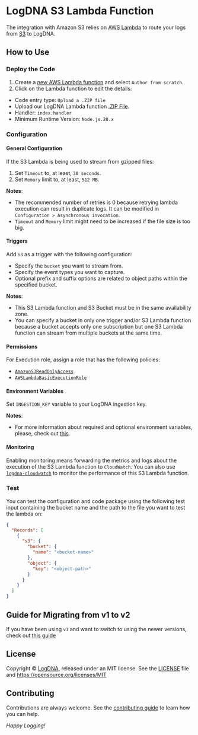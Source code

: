 # LogDNA S3 Lambda Function

The integration with Amazon S3 relies on [AWS Lambda](https://docs.aws.amazon.com/lambda/index.html) to route your logs from [S3](https://docs.aws.amazon.com/AmazonS3/latest/dev/Welcome.html) to LogDNA.

## How to Use
### Deploy the Code
1. Create a [new AWS Lambda function](https://console.aws.amazon.com/lambda/home) and select `Author from scratch`.
2. Click on the Lambda function to edit the details:
 * Code entry type: `Upload a .ZIP file`
 * Upload our LogDNA Lambda function [.ZIP File](https://github.com/logdna/logdna-s3/releases/latest/download/logdna-s3.zip).
 * Handler: `index.handler`
 * Minimum Runtime Version: `Node.js.20.x`

### Configuration
#### General Configuration
If the S3 Lambda is being used to stream from gzipped files:
1. Set `Timeout` to, at least, `30 seconds`.
2. Set `Memory` limit to, at least, `512 MB`.

**Notes**:
 * The recommended number of retries is 0 because retrying lambda execution can result in duplicate logs. It can be modified in `Configuration > Asynchronous invocation`.
 * `Timeout` and `Memory` limit might need to be increased if the file size is too big.

#### Triggers
Add `S3` as a trigger with the following configuration:
 * Specify the `bucket` you want to stream from.
 * Specify the event types you want to capture.
 * Optional prefix and suffix options are related to object paths within the specified bucket.

**Notes**:
 * This S3 Lambda function and S3 Bucket must be in the same availability zone.
 * You can specify a bucket in only one trigger and/or S3 Lambda function because a bucket accepts only one subscription but one S3 Lambda function can stream from multiple buckets at the same time.

#### Permissions
For Execution role, assign a role that has the following policies:
 * [`AmazonS3ReadOnlyAccess`](https://gist.github.com/bernadinm/6f68bfdd015b3f3e0a17b2f00c9ea3f8#file-all_aws_managed_policies-json-L4392-L4417)
 * [`AWSLambdaBasicExecutionRole`](https://gist.github.com/bernadinm/6f68bfdd015b3f3e0a17b2f00c9ea3f8#file-all_aws_managed_policies-json-L1447-L1473)

#### Environment Variables
Set `INGESTION_KEY` variable to your LogDNA ingestion key.

**Notes**:
 * For more information about required and optional environment variables, please, check out [this](./doc/env.md).

#### Monitoring
Enabling monitoring means forwarding the metrics and logs about the execution of the S3 Lambda function to `CloudWatch`. You can also use [`logdna-cloudwatch`](github.com/logdna/logdna-cloudwatch) to monitor the performance of this S3 Lambda function.

### Test
You can test the configuration and code package using the following test input containing the bucket name and the path to the file you want to test the lambda on:
```json
{
  "Records": [
    {
      "s3": {
        "bucket": {
          "name": "<bucket-name>"
        },
        "object": {
          "key": "<object-path>"
        }
      }
    }
  ]
}
```

## Guide for Migrating from v1 to v2
If you have been using `v1` and want to switch to using the newer versions, check out [this guide](./doc/migrating-to-v2.md)

## License
Copyright © [LogDNA](https://logdna.com), released under an MIT license. See the [LICENSE](./LICENSE) file and https://opensource.org/licenses/MIT

## Contributing
Contributions are always welcome. See the [contributing guide](/CONTRIBUTING.md) to learn how you can help.

*Happy Logging!*
